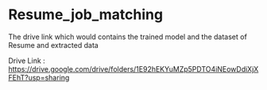 # Resume_job_matching

The drive link which would contains the trained model and the dataset of Resume and extracted data


Drive Link : https://drive.google.com/drive/folders/1E92hEKYuMZp5PDTO4iNEowDdiXjXFEhT?usp=sharing




